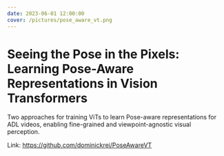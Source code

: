 ```yaml
---
date: 2023-06-01 12:00:00
cover: /pictures/pose_aware_vt.png
---
```


# Seeing the Pose in the Pixels: Learning Pose-Aware Representations in Vision Transformers

Two approaches for training ViTs to learn Pose-aware representations for ADL videos, enabling fine-grained and viewpoint-agnostic visual perception.

Link: https://github.com/dominickrei/PoseAwareVT